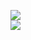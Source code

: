[![](https://img.shields.io/badge/Made%20With-Github%20Spray-lightgrey.svg?style=for-the-badge&logo=github)](https://github.com/Annihil/github-spray#5389)  
[![](https://i.imgur.com/2DrTn0Z.gif)](https://github.com/Annihil/github-spray)